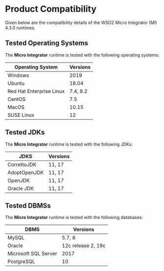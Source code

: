 # Product Compatibility

Given below are the compatibility details of the WSO2 Micro Integrator (MI) 4.3.0 runtimes.

## Tested Operating Systems

The **Micro Integrator** runtime is tested with the following operating systems:

|**Operating System**|**Versions**|
|--------------------|------------|
|Windows             | 2019       |
|Ubuntu              |18.04       |
|Red Hat Enterprise Linux |7.4, 8.2  |
|CentOS              |      7.5   |
|MacOS               | 10.15      |
|SUSE Linux          | 12         |

## Tested JDKs

The **Micro Integrator** runtime is tested with the following JDKs:

| **JDKS**            |**Versions**|
|---------------------|------------|
| CorrettoJDK         | 11, 17     |
| AdoptOpenJDK        | 11, 17     |
| OpenJDK             | 11, 17     |
| Oracle JDK          | 11, 17     |

## Tested DBMSs

The **Micro Integrator** runtime is tested with the following databases:

|**DBMS**     |**Versions**|
|--------------|-----------|
|MySQL         | 5.7, 8    |
|Oracle        | 12c release 2, 19c  |
|Microsoft SQL Server| 2017|
|PostgreSQL            |10 |

